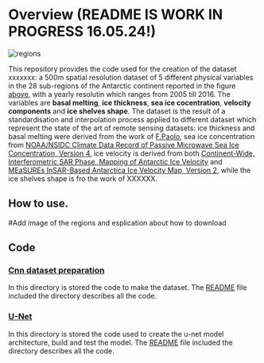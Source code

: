 # Overview (README IS WORK IN PROGRESS 16.05.24!)

<a name="regions"></a>
![regions](https://github.com/Moncada-Francesco-97/machine_learning_calving_project/assets/110817494/f288f36c-7ab9-4a0d-abcf-47537b489228)

This repository provides the code used for the creation of the dataset xxxxxxx: a 500m spatial resolution dataset of 5 different physical variables in the 28 sub-regions of the Antarctic continent reported in the figure [above](#regions), with a yearly resolutin which ranges from 2005 till 2016. The variables are **basal melting**, **ice thickness**, **sea ice cocentration**, **velocity components** and **ice shelves shape**. The dataset is the result of a standardisation and interpolation process applied to different dataset which represent the state of the art of remote sensing datasets: ice thickness and basal melting were derived from the work of [F.Paolo](https://tc.copernicus.org/articles/17/3409/2023/), sea ice concentration from [NOAA/NSIDC Climate Data Record of Passive Microwave Sea Ice Concentration, Version 4](https://nsidc.org/data/g02202/versions/4), ice velocity is derived from both [Continent-Wide, Interferometric SAR Phase, Mapping of Antarctic Ice Velocity](https://agupubs.onlinelibrary.wiley.com/doi/10.1029/2019GL083826) and [MEaSUREs InSAR-Based Antarctica Ice Velocity Map, Version 2](https://nsidc.org/data/nsidc-0484/versions/2), while the ice shelves shape is fro the work of XXXXXX.


## How to use.

#Add image of the regions and esplication about how to download

## Code

### [Cnn dataset preparation](./cnn_dataset_preparation/)

In this directory is stored the code to make the dataset. The [README](cnn_dataset_preparation/README.md) file included the directory describes all the code.


### [U-Net](./U-Net/)

In this directory is stored the code used to create the u-net model architecture, build and test the model. The [README](U-Net/README.md) file included the directory describes all the code.

